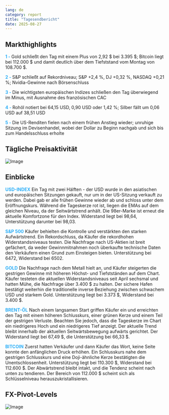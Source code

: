```yaml
---
lang: de
category: report
title: "Tagesendbericht"
date: 2025-08-27
---
```



<h2>Markthighlights</h2>
<strong style="color: #2caef7;">1 - </strong> Gold schließt den Tag mit einem Plus von 2,92 $ bei 3.395 $; Bitcoin liegt bei 112.000 $ und damit deutlich über dem Tiefststand vom Montag von 108.700 $.


<strong style="color: #2caef7;">2 - </strong> S&P schließt auf Rekordniveau; S&P +2,4 %, DJ +0,32 %, NASDAQ +0,21 %; Nvidia-Gewinne nach Börsenschluss

<strong style="color: #2caef7;">3 - </strong> Die wichtigsten europäischen Indizes schließen den Tag überwiegend im Minus, mit Ausnahme des französischen CAC

<strong style="color: #2caef7;">4 - </strong> Rohöl notiert bei 64,15 USD, 0,90 USD oder 1,42 %; Silber fällt um 0,06 USD auf 38,51 USD

<strong style="color: #2caef7;">5 - </strong> Die US-Renditen fielen nach einem frühen Anstieg wieder; unruhige Sitzung im Devisenhandel, wobei der Dollar zu Beginn nachgab und sich bis zum Handelsschluss erholte



<h2>Tägliche Preisaktivität</h2>
<img src="https://markleighedu.github.io/img/Aug-2025/27-Aug-2025/price.jpg" alt="Image"/>

<h2>Einblicke</h2>
<strong style="color: #2caef7;">USD-INDEX</strong> Ein Tag mit zwei Hälften - der USD wurde in den asiatischen und europäischen Sitzungen gekauft, nur um in der US-Sitzung verkauft zu werden. Dabei gab er alle frühen Gewinne wieder ab und schloss unter dem Eröffnungskurs. Während die Tageskerze rot ist, liegen die EMAs auf dem gleichen Niveau, da der Seitwärtstrend anhält. Die 98er-Marke ist erneut die aktuelle Komfortzone für den Index. Widerstand liegt bei 98,64, Unterstützung darunter bei 98,03.

<strong style="color: #2caef7;">S&P 500</strong> Käufer behielten die Kontrolle und verstärkten den starken Aufwärtstrend. Ein Rekordschluss, da Käufer die rekordhohen Widerstandsniveaus testen. Die Nachfrage nach US-Aktien ist breit gefächert, da weder Gewinnmitnahmen noch überkaufte technische Daten den Verkäufern einen Grund zum Einsteigen bieten. Unterstützung bei 6472, Widerstand bei 6502.

<strong style="color: #2caef7;">GOLD</strong> Die Nachfrage nach dem Metall hielt an, und Käufer steigerten die gestrigen Gewinne mit höheren Höchst- und Tiefstständen auf dem Chart. Käufer testeten die aktuellen Widerstandsniveaus seit April sechsmal und hatten Mühe, die Nachfrage über 3.400 $ zu halten. Der sichere Hafen bestätigt weiterhin die traditionelle inverse Beziehung zwischen schwachem USD und starkem Gold. Unterstützung liegt bei 3.373 $, Widerstand bei 3.400 $.

<strong style="color: #2caef7;">BRENT-ÖL</strong> Nach einem langsamen Start griffen Käufer ein und erreichten den Tag mit einem höheren Schlusskurs, einer grünen Kerze und einem Teil der gestrigen Verluste. Beachten Sie jedoch, dass die Tageskerze im Chart ein niedrigeres Hoch und ein niedrigeres Tief anzeigt. Der aktuelle Trend bleibt innerhalb der aktuellen Seitwärtsbewegung aufwärts gerichtet. Der Widerstand liegt bei 67,49 $, die Unterstützung bei 66,33 $.

<strong style="color: #2caef7;">BITCOIN</strong> Zuerst hatten Verkäufer und dann Käufer das Wort, keine Seite konnte den anfänglichen Druck erhöhen. Ein Schlusskurs nahe dem gestrigen Schlusskurs und eine Doji-ähnliche Kerze bestätigten die Unentschlossenheit. Unterstützung liegt bei 110.300 $, Widerstand bei 112.600 $. Der Abwärtstrend bleibt intakt, und die Tendenz scheint nach unten zu tendieren. Der Bereich von 112.000 $ scheint sich als Schlüsselniveau herauszukristallisieren.



<h2>FX-Pivot-Levels</h2>
<img src="https://markleighedu.github.io/img/Aug-2025/27-Aug-2025/pivot.jpg" alt="Image"/>